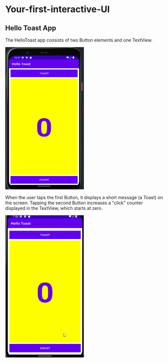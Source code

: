 # Your-first-interactive-UI

## Hello Toast App

The HelloToast app consists of two Button elements and one TextView. 

<img src="screenshots/hello%20toast.png" width="250" height="450">

When the user taps the first Button, it displays a short message (a Toast) on the screen. 
Tapping the second Button increases a "click" counter displayed in the TextView, which starts at zero.

<img src="screenshots/hellotoast%20task.gif" width="250" height="450">

